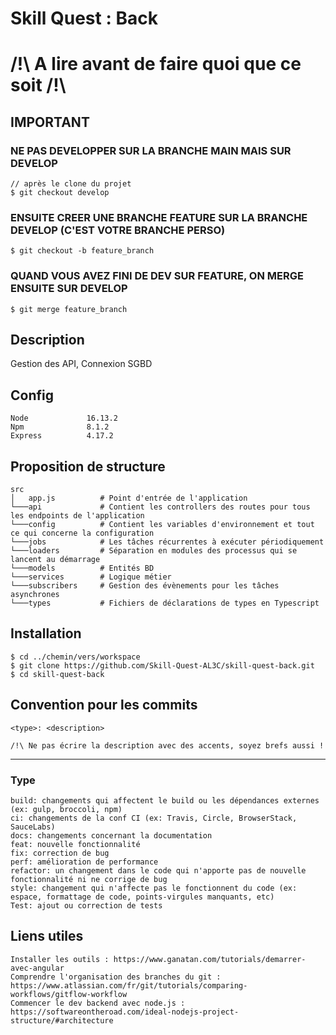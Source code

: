 # Skill Quest : Back
# /!\ A lire avant de faire quoi que ce soit /!\
## IMPORTANT
### NE PAS DEVELOPPER SUR LA BRANCHE MAIN MAIS SUR DEVELOP
```
// après le clone du projet
$ git checkout develop
```
### ENSUITE CREER UNE BRANCHE FEATURE SUR LA BRANCHE DEVELOP (C'EST VOTRE BRANCHE PERSO)
```
$ git checkout -b feature_branch
```
### QUAND VOUS AVEZ FINI DE DEV SUR FEATURE, ON MERGE ENSUITE SUR DEVELOP
```
$ git merge feature_branch
```

## Description
Gestion des API, Connexion SGBD

## Config
```
Node             16.13.2
Npm              8.1.2
Express          4.17.2
```

## Proposition de structure
```
src
│   app.js          # Point d'entrée de l'application
└───api             # Contient les controllers des routes pour tous les endpoints de l'application
└───config          # Contient les variables d'environnement et tout ce qui concerne la configuration
└───jobs            # Les tâches récurrentes à exécuter périodiquement
└───loaders         # Séparation en modules des processus qui se lancent au démarrage
└───models          # Entités BD
└───services        # Logique métier
└───subscribers     # Gestion des évènements pour les tâches asynchrones
└───types           # Fichiers de déclarations de types en Typescript
```

## Installation
```
$ cd ../chemin/vers/workspace
$ git clone https://github.com/Skill-Quest-AL3C/skill-quest-back.git
$ cd skill-quest-back
```
## Convention pour les commits
```
<type>: <description>

/!\ Ne pas écrire la description avec des accents, soyez brefs aussi !
```
***
### Type
```
build: changements qui affectent le build ou les dépendances externes (ex: gulp, broccoli, npm)
ci: changements de la conf CI (ex: Travis, Circle, BrowserStack, SauceLabs)
docs: changements concernant la documentation
feat: nouvelle fonctionnalité
fix: correction de bug
perf: amélioration de performance
refactor: un changement dans le code qui n'apporte pas de nouvelle fonctionnalité ni ne corrige de bug
style: changement qui n'affecte pas le fonctionnent du code (ex: espace, formattage de code, points-virgules manquants, etc)
Test: ajout ou correction de tests
```

## Liens utiles
```
Installer les outils : https://www.ganatan.com/tutorials/demarrer-avec-angular
Comprendre l'organisation des branches du git : https://www.atlassian.com/fr/git/tutorials/comparing-workflows/gitflow-workflow
Commencer le dev backend avec node.js : https://softwareontheroad.com/ideal-nodejs-project-structure/#architecture
```

